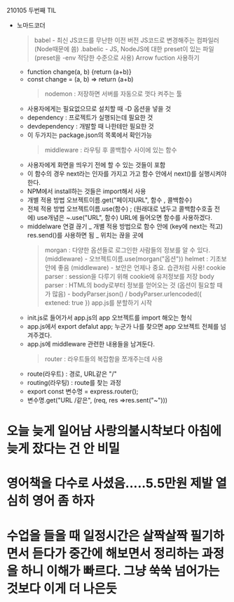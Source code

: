 210105 두번째 TIL

- 노마드코더
  > babel - 최신 JS코드를 무난한 이전 버전 JS코드로 변경해주는 컴파일러(Node때문에 씀)
  > .babelic - JS, NodeJS에 대한 preset이 있는 파일 (preset을 -env 적당한 수준으로 사용)
  > Arrow fuction 사용하기
  - function change(a, b) {return (a+b)}
  - const change = (a, b) => return (a+b)
    > nodemon : 저장하면 서버를 자동으로 껏다 켜주는 툴
  - 사용자에게는 필요없으므로 설치할 때 -D 옵션을 넣을 것
  - dependency : 프로젝트가 실행되는데 필요한 것
  - devdependency : 개발할 때 나한테만 필요한 것
  - 이 두가지는 package.json의 목록에서 확인가능
    > middleware : 라우팅 후 콜백함수 사이에 있는 함수
  - 사용자에게 화면을 띄우기 전에 할 수 있는 것들이 포함
  - 이 함수의 경우 next라는 인자를 가지고 가고 함수 안에서 next()를 실행시켜야한다.
  - NPM에서 install하는 것들은 import해서 사용
  - 개별 적용 방법
    오브젝트이름.get("페이지URL", 함수 , 콜백함수)
  - 전체 적용 방법
    오브젝트이름.use(함수) ; (원래대로 냅두고 콜백함수호출 전에)
    use개념은 ~.use("URL", 함수) URL에 들어오면 함수를 사용하겠다.
  - middelware 연결 끊기
    _ 개별 적용 방법으로 함수 안에 (key에 next는 적고) res.send()를 사용하면 됨
    _ 위치는 끊을 곳에
    > morgan : 다양한 옵션들로 로그인한 사람들의 정보를 알 수 있다.(middleware)
        - 오브젝트이름.use(morgan("옵션"))
    > helmet : 기초보안에 좋음 (middleware)
        - 보안은 언제나 중요. 습관처럼 사용!
    > cookie parser : session을 다루기 위해 cookie에 유저정보를 저장
    > body parser : HTML의 body로부터 정보를 얻어오는 것 (옵션이 필요할 때가 많음)
        - bodyParser.json() / bodyParser.urlencoded({ extened: true })
    > app.js를 분할하기 시작
  - init.js로 들어가서 app.js의 app 오브젝트를 import 해오는 형식
  - app.js에서 export defalut app;
    누군가 나를 찾으면 app 오브젝트 전체를 넘겨주겠다.
  - app.js에 middleware 관련한 내용들을 남겨둔다.
    > router : 라우트들의 복잡함을 쪼개주는데 사용
  * route(라우트) : 경로, URL같은 "/"
  * routing(라우팅) : route를 찾는 과정
  - export const 변수명 = express.router();
  - 변수명.get("URL /같은", (req, res =>res.sent("~")))

# 오늘 늦게 일어남 사랑의불시착보다 아침에 늦게 잤다는 건 안 비밀

# 영어책을 다수로 사셨음.....5.5만원 제발 열심히 영어 좀 하자

# 수업을 들을 때 일정시간은 살짝살짝 필기하면서 듣다가 중간에 해보면서 정리하는 과정을 하니 이해가 빠르다. 그냥 쑥쑥 넘어가는 것보다 이게 더 나은듯
